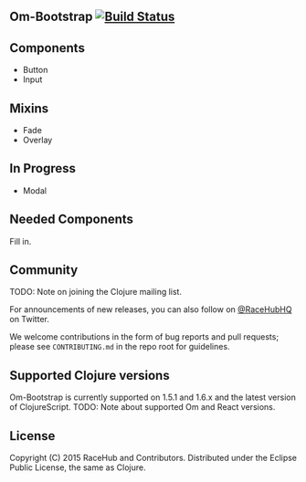 ## Om-Bootstrap [![Build Status](https://secure.travis-ci.org/racehub/om-bootstrap.png)](http://travis-ci.org/racehub/om-bootstrap)

## Components

* Button
* Input

## Mixins

* Fade
* Overlay

## In Progress

* Modal

## Needed Components

Fill in.

## Community

TODO: Note on joining the Clojure mailing list.

For announcements of new releases, you can also follow on [@RaceHubHQ](http://twitter.com/RaceHubHQ) on Twitter.

We welcome contributions in the form of bug reports and pull requests; please see `CONTRIBUTING.md` in the repo root for guidelines.

## Supported Clojure versions

Om-Bootstrap is currently supported on 1.5.1 and 1.6.x and the latest version of ClojureScript. TODO: Note about supported Om and React versions.

## License

Copyright (C) 2015 RaceHub and Contributors.  Distributed under the Eclipse Public License, the same as Clojure.

